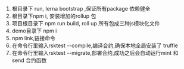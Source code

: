 1. 根目录下 run, lerna bootstrap ,保证所有package 依赖健全
1. 根目录下npm i, 安装增加的rollup 包
1. 项目根目录下 npm run build, roll up 所有包成三种js模块化文件
1. demo目录下 npm i
1. npm link,链接命令
1. 在命令行里输入rsktest --compile,编译合约,确保本地全局安装了 truffle
1. 在命令行里输入rsktest --migrate,部署合约,成功之后会自动运行mint 和 send 合约函数